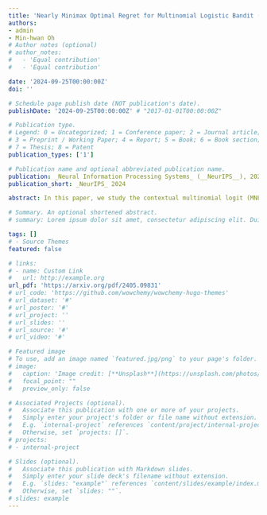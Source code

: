 ```yaml
---
title: 'Nearly Minimax Optimal Regret for Multinomial Logistic Bandit (Top 0.2%, 32/15671)'
authors:
- admin
- Min-hwan Oh
# Author notes (optional)
# author_notes:
#   - 'Equal contribution'
#   - 'Equal contribution'

date: '2024-09-25T00:00:00Z'
doi: ''

# Schedule page publish date (NOT publication's date).
publishDate: '2024-09-25T00:00:00Z' # "2017-01-01T00:00:00Z"

# Publication type.
# Legend: 0 = Uncategorized; 1 = Conference paper; 2 = Journal article;
# 3 = Preprint / Working Paper; 4 = Report; 5 = Book; 6 = Book section;
# 7 = Thesis; 8 = Patent
publication_types: ['1']

# Publication name and optional abbreviated publication name.
publication: _Neural Information Processing Systems_ (__NeurIPS__), 2024 
publication_short: _NeurIPS_ 2024

abstract: In this paper, we study the contextual multinomial logit (MNL) bandit problem in which a learning agent sequentially selects an assortment based on contextual information, and user feedback follows an MNL choice model. There has been a significant discrepancy between lower and upper regret bounds, particularly regarding the maximum assortment size $K$. Additionally, the variation in reward structures between these bounds complicates the quest for optimality. Under uniform rewards, where all items have the same expected reward, we establish a regret lower bound of $\Omega(d\sqrt{\smash[b]{T/K}})$ and propose a constant-time algorithm, $\texttt{OFU-MNL+}$, that achieves a matching upper bound of $\tilde{\mathcal{O}}(d\sqrt{\smash[b]{T/K}})$. Under non-uniform rewards, we prove a lower bound of $\Omega(d\sqrt{T})$ and an upper bound of $\tilde{\mathcal{O}}(d\sqrt{T})$, also achievable by $\texttt{OFU-MNL+}$. Our empirical studies support these theoretical findings. To the best of our knowledge, this is the first work in the contextual MNL bandit literature to prove minimax optimality --- for either uniform or non-uniform reward setting --- and to propose a computationally efficient algorithm that achieves this optimality up to logarithmic factors.

# Summary. An optional shortened abstract.
# summary: Lorem ipsum dolor sit amet, consectetur adipiscing elit. Duis posuere tellus ac convallis placerat. Proin tincidunt magna sed ex sollicitudin condimentum.

tags: []
# - Source Themes
featured: false

# links:
# - name: Custom Link
#   url: http://example.org
url_pdf: 'https://arxiv.org/pdf/2405.09831'
# url_code: 'https://github.com/wowchemy/wowchemy-hugo-themes'
# url_dataset: '#'
# url_poster: '#'
# url_project: ''
# url_slides: ''
# url_source: '#'
# url_video: '#'

# Featured image
# To use, add an image named `featured.jpg/png` to your page's folder. 
# image:
#   caption: 'Image credit: [**Unsplash**](https://unsplash.com/photos/s9CC2SKySJM)'
#   focal_point: ""
#   preview_only: false

# Associated Projects (optional).
#   Associate this publication with one or more of your projects.
#   Simply enter your project's folder or file name without extension.
#   E.g. `internal-project` references `content/project/internal-project/index.md`.
#   Otherwise, set `projects: []`.
# projects:
# - internal-project

# Slides (optional).
#   Associate this publication with Markdown slides.
#   Simply enter your slide deck's filename without extension.
#   E.g. `slides: "example"` references `content/slides/example/index.md`.
#   Otherwise, set `slides: ""`.
# slides: example
---
```


<!-- {{% callout note %}}
Create your slides in Markdown - click the *Slides* button to check out the example.
{{% /callout %}}

Supplementary notes can be added here, including [code, math, and images](https://wowchemy.com/docs/writing-markdown-latex/). -->
